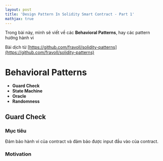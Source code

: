 ```yaml
---
layout: post
title: 'Design Pattern In Solidity Smart Contract - Part 1'
mathjax: true
---
```


Trong bài này, mình sẽ viết về các **Behavioral Patterns**, hay các pattern hướng hành vi

Bài dịch từ [https://github.com/fravoll/solidity-patterns](https://github.com/fravoll/solidity-patterns)

# Behavioral Patterns

- **Guard Check**
- **State Machine**
- **Oracle**
- **Randomness**

## Guard Check

### Mục tiêu

Đảm bảo hành vi của contract và đảm bảo được input đầu vào của contract.

### Motivation
